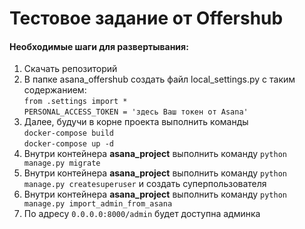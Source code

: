 # **Тестовое задание от Offershub**

#### Необходимые шаги для развертывания:
1) Скачать репозиторий
2) В папке asana_offershub создать файл local_settings.py с таким содержанием: <br>
`from .settings import *` <br>
`PERSONAL_ACCESS_TOKEN = 'здесь Ваш токен от Asana'`
3) Далее, будучи в корне проекта выполнить команды <br>
`docker-compose build` <br>
`docker-compose up -d`
4) Внутри контейнера **asana_project** выполнить команду `python manage.py migrate`
5) Внутри контейнера **asana_project** выполнить команду `python manage.py createsuperuser` и создать суперпользователя
6) Внутри контейнера **asana_project** выполнить команду `python manage.py import_admin_from_asana`
7) По адресу `0.0.0.0:8000/admin` будет доступна админка
